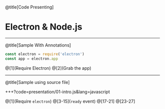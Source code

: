 @title[Code Presenting]
# Electron & Node.js

---
@title[Sample With Annotations]

```javascript
const electron = require('electron')
const app = electron.app
```

@[1](Require Electron)
@[2](Grab the app)

---
@title[Sample using source file]

+++?code=presentation/01-intro.js&lang=javascript

@[1](Require `electron`)
@[3-15](`ready` event)
@[17-21]
@[23-27]
